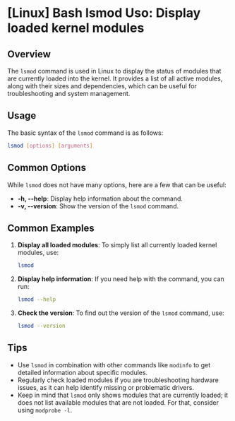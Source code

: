 # [Linux] Bash lsmod Uso: Display loaded kernel modules

## Overview
The `lsmod` command is used in Linux to display the status of modules that are currently loaded into the kernel. It provides a list of all active modules, along with their sizes and dependencies, which can be useful for troubleshooting and system management.

## Usage
The basic syntax of the `lsmod` command is as follows:

```bash
lsmod [options] [arguments]
```

## Common Options
While `lsmod` does not have many options, here are a few that can be useful:

- **-h, --help**: Display help information about the command.
- **-v, --version**: Show the version of the `lsmod` command.

## Common Examples

1. **Display all loaded modules**:
   To simply list all currently loaded kernel modules, use:
   ```bash
   lsmod
   ```

2. **Display help information**:
   If you need help with the command, you can run:
   ```bash
   lsmod --help
   ```

3. **Check the version**:
   To find out the version of the `lsmod` command, use:
   ```bash
   lsmod --version
   ```

## Tips
- Use `lsmod` in combination with other commands like `modinfo` to get detailed information about specific modules.
- Regularly check loaded modules if you are troubleshooting hardware issues, as it can help identify missing or problematic drivers.
- Keep in mind that `lsmod` only shows modules that are currently loaded; it does not list available modules that are not loaded. For that, consider using `modprobe -l`.